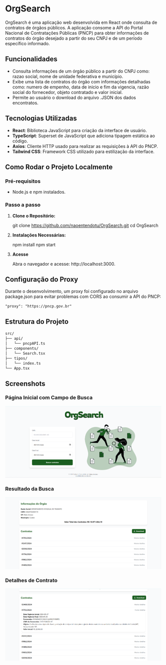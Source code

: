 # OrgSearch

OrgSearch é uma aplicação web desenvolvida em React onde consulta de contratos de órgãos públicos. A aplicação consome a API do Portal Nacional de Contratações Públicas (PNCP) para obter informações de contratos do órgão desejado a partir do seu CNPJ e de um período específico informado.

## Funcionalidades

- Consulta informações de um órgão público a partir do CNPJ como: razao social, nome de unidade federativa e município.
- Exibe uma lista de contratos do órgão com informações detalhadas como: numero de empenho, data de inicio e fim da vigencia, razão social do fornecedor, objeto contratado e valor inicial.
- Permite ao usuário o download do arquivo .JSON dos dados encontratos.


## Tecnologias Utilizadas

- **React**: Biblioteca JavaScript para criação da interface de usuário.
- **TypeScript**: Superset de JavaScript que adiciona tipagem estática ao código.
- **Axios**: Cliente HTTP usado para realizar as requisições à API do PNCP.
- **Tailwind CSS**: Framework CSS utilizado para estilização da interface.

## Como Rodar o Projeto Localmente

### Pré-requisitos

- Node.js e npm instalados.

### Passo a passo

1. **Clone o Repositório:**

   git clone https://github.com/naoentendotu/OrgSearch.git
   cd OrgSearch

2. **Instalações Necessárias:**

    npm install
    npm start

3. **Acesse**

    Abra o navegador e acesse: http://localhost:3000.

## Configuração do Proxy

Durante o desenvolvimento, um proxy foi configurado no arquivo package.json para evitar problemas com CORS ao consumir a API do PNCP:

    "proxy": "https://pncp.gov.br"

## Estrutura do Projeto

    src/
    ├── api/
    │   └── pncpAPI.ts          
    ├── components/
    │   └── Search.tsx          
    ├── tipos/
    │   └── index.ts            
    └── App.tsx                 

## Screenshots

### Página Inicial com Campo de Busca
![Página Inicial](public/imagens/screenshots/paginaInicial.png)

### Resultado da Busca
![Resultado da Busca](public/imagens/screenshots/resultado.png)

### Detalhes de Contrato
![Detalhes de Contrato](public/imagens/screenshots/detalhesCont.png)
